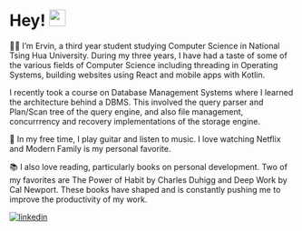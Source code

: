 # Hey! <img src="https://media.giphy.com/media/hvRJCLFzcasrR4ia7z/giphy.gif" width="29px">

👨‍🎓 I’m Ervin, a third year student studying Computer Science in National Tsing Hua University. During my three years, I have had a taste of some of the various fields of 
Computer Science including threading in Operating Systems, building websites using React and mobile apps with Kotlin.

I recently took a course on Database Management Systems where I learned the architecture behind a DBMS. This involved the query parser and Plan/Scan tree of the query engine, 
and also file management, concurrrency and recovery implementations of the storage engine.

<!--- Talk about ML? --->

🎸 In my free time, I play guitar and listen to music. I love watching Netflix and Modern Family is my personal favorite.

📚 I also love reading, particularly books on personal development. Two of my favorites are The Power of Habit by Charles Duhigg and Deep Work by Cal Newport. These books have shaped and is constantly pushing me to improve the productivity of my work.

<!---
- 👀 I’m interested in ...
--->

<!---
- 🌱 I’m currently learning ...
--->

<!---
- 💞️ I’m looking to collaborate on ...
--->

<!---
- 📫 How to reach me ...
--->


[![linkedin](https://img.shields.io/badge/Linked_In-0e76a8?style=for-the-badge&logo=LinkedIn&logoColor=white)](https://www.linkedin.com/in/ervinsamuel/)



<!---
ervsam/ervsam is a ✨ special ✨ repository because its `README.md` (this file) appears on your GitHub profile.
You can click the Preview link to take a look at your changes.
--->


<!---
Reference:
https://github.com/ruppysuppy/ruppysuppy/blob/main/README.md
--->

